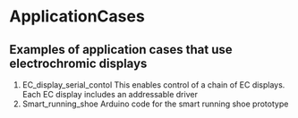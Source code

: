# ApplicationCases
Examples of application cases that use electrochromic displays
---
1) EC_display_serial_contol
This enables control of a chain of EC displays. Each EC display includes an addressable driver
2) Smart_running_shoe
Arduino code for the smart running shoe prototype
